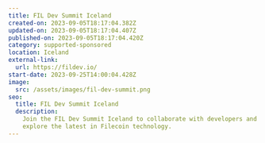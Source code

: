 ```yaml
---
title: FIL Dev Summit Iceland
created-on: 2023-09-05T18:17:04.382Z
updated-on: 2023-09-05T18:17:04.407Z
published-on: 2023-09-05T18:17:04.420Z
category: supported-sponsored
location: Iceland
external-link:
  url: https://fildev.io/
start-date: 2023-09-25T14:00:04.428Z
image:
  src: /assets/images/fil-dev-summit.png
seo:
  title: FIL Dev Summit Iceland
  description:
    Join the FIL Dev Summit Iceland to collaborate with developers and
    explore the latest in Filecoin technology.
---
```

